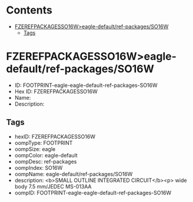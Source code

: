 



Contents
========

* [FZEREFPACKAGESSO16W>eagle-default/ref-packages/SO16W](#fzerefpackagesso16weagle-defaultref-packagesso16w)
	* [Tags](#tags)

# FZEREFPACKAGESSO16W>eagle-default/ref-packages/SO16W

- ID: FOOTPRINT-eagle-eagle-default-ref-packages-SO16W
- Hex ID: FZEREFPACKAGESSO16W
- Name: 
- Description: 

## Tags

- hexID: FZEREFPACKAGESSO16W
- oompType: FOOTPRINT
- oompSize: eagle
- oompColor: eagle-default
- oompDesc: ref-packages
- oompIndex: SO16W
- oompName: eagle-default/ref-packages/SO16W
- description: &lt;b&gt;SMALL OUTLINE INTEGRATED CIRCUIT&lt;/b&gt;&lt;p&gt;&#xD;
wide body 7.5 mm/JEDEC MS-013AA
- oompID: FOOTPRINT-eagle-eagle-default-ref-packages-SO16W
